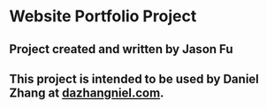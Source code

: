# Website Portfolio Project
## Project created and written by __Jason Fu__
## This project is intended to be used by __Daniel Zhang__ at [dazhangniel.com](https://www.dazhangniel.com). 
